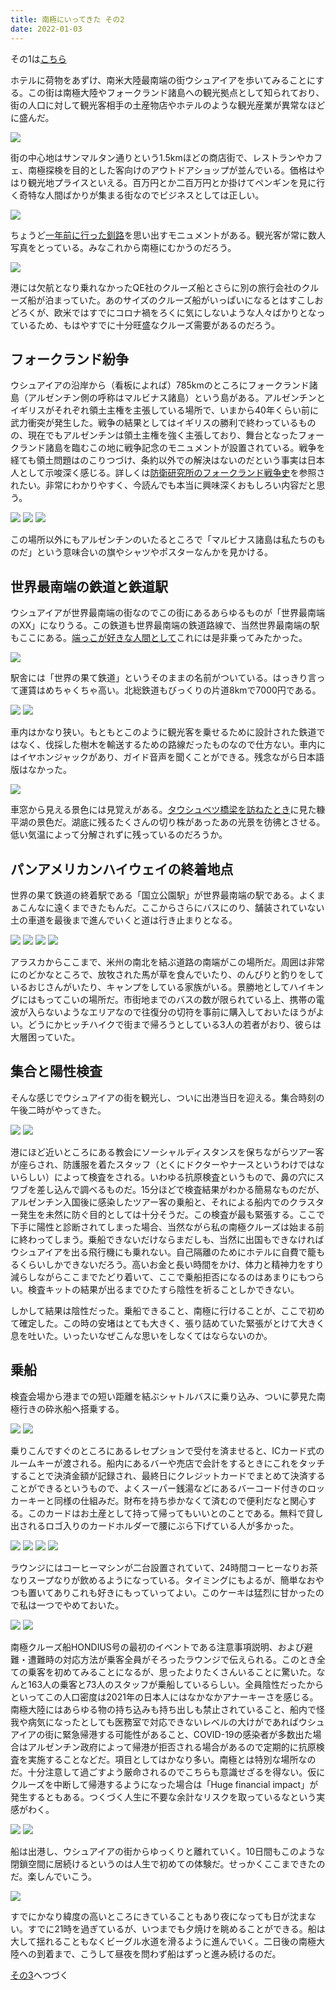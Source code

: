 ```yaml
---
title: 南極にいってきた その2
date: 2022-01-03
---
```


その1は[こちら](/post/1641087425/)

ホテルに荷物をあずけ、南米大陸最南端の街ウシュアイアを歩いてみることにする。この街は南極大陸やフォークランド諸島への観光拠点として知られており、街の人口に対して観光客相手の土産物店やホテルのような観光産業が異常なほどに盛んだ。

![](https://img.xar.sh/i-TKPjzKD-X2.jpg)

街の中心地はサンマルタン通りという1.5kmほどの商店街で、レストランやカフェ、南極探検を目的とした客向けのアウトドアショップが並んでいる。価格はやはり観光地プライスといえる。百万円とか二百万円とか掛けてペンギンを見に行く奇特な人間ばかりが集まる街なのでビジネスとしては正しい。

![](https://img.xar.sh/i-xgvDmqX-X2.jpg)

ちょうど[一年前に行った釧路](/post/1609657484/)を思い出すモニュメントがある。観光客が常に数人写真をとっている。みなこれから南極にむかうのだろう。

![](https://img.xar.sh/i-XzR2xS7-X2.jpg)

港には欠航となり乗れなかったQE社のクルーズ船とさらに別の旅行会社のクルーズ船が泊まっていた。あのサイズのクルーズ船がいっぱいになるとはすこしおどろくが、欧米ではすでにコロナ禍をろくに気にしないような人々ばかりとなっているため、もはやすでに十分旺盛なクルーズ需要があるのだろう。

## フォークランド紛争

ウシュアイアの沿岸から（看板によれば）785kmのところにフォークランド諸島（アルゼンチン側の呼称はマルビナス諸島）という島がある。アルゼンチンとイギリスがそれぞれ領土主権を主張している場所で、いまから40年くらい前に武力衝突が発生した。戦争の結果としてはイギリスの勝利で終わっているものの、現在でもアルゼンチンは領土主権を強く主張しており、舞台となったフォークランド諸島を臨むこの地に戦争記念のモニュメントが設置されている。戦争を経ても領土問題はのこりつづけ、条約以外での解決はないのだという事実は日本人として示唆深く感じる。詳しくは[防衛研究所のフォークランド戦争史](http://www.nids.mod.go.jp/publication/falkland/)を参照されたい。非常にわかりやすく、今読んでも本当に興味深くおもしろい内容だと思う。

![](https://img.xar.sh/i-4dqJncS-X2.jpg)
![](https://img.xar.sh/i-wrqfBgT-X2.jpg)
![](https://img.xar.sh/i-jLHRmN6-X2.jpg)

この場所以外にもアルゼンチンのいたるところで「マルビナス諸島は私たちのものだ」という意味合いの旗やシャツやポスターなんかを見かける。

## 世界最南端の鉄道と鉄道駅

ウシュアイアが世界最南端の街なのでこの街にあるあらゆるものが「世界最南端のXX」になりうる。この鉄道も世界最南端の鉄道路線で、当然世界最南端の駅もここにある。[端っこが好きな人間として](/post/1588744053/)これには是非乗ってみたかった。

![](https://img.xar.sh/i-WBh8wSV-X2.jpg)

駅舎には「世界の果て鉄道」というそのままの名前がついている。はっきり言って運賃はめちゃくちゃ高い。北総鉄道もびっくりの片道8kmで7000円である。

![](https://img.xar.sh/i-PB8QJsp-X2.jpg)
![](https://img.xar.sh/i-959wpfD-X2.jpg)

車内はかなり狭い。もともとこのように観光客を乗せるために設計された鉄道ではなく、伐採した樹木を輸送するための路線だったものなので仕方ない。車内にはイヤホンジャックがあり、ガイド音声を聞くことができる。残念ながら日本語版はなかった。

![](https://img.xar.sh/i-NScdk2Q-X2.jpg)

車窓から見える景色には見覚えがある。[タウシュベツ橋梁を訪ねたとき](/post/1604726887/)に見た糠平湖の景色だ。湖底に残るたくさんの切り株があったあの光景を彷彿とさせる。低い気温によって分解されずに残っているのだろうか。

## パンアメリカンハイウェイの終着地点

世界の果て鉄道の終着駅である「国立公園駅」が世界最南端の駅である。よくまぁこんなに遠くまできたもんだ。ここからさらにバスにのり、舗装されていない土の車道を最後まで進んでいくと道は行き止まりとなる。

![](https://img.xar.sh/i-rD8q7nm-X2.jpg)
![](https://img.xar.sh/i-S6FXzfg-X2.jpg)
![](https://img.xar.sh/i-rL3hsSj-X2.jpg)
![](https://img.xar.sh/i-vXkdfkd-X2.jpg)

アラスカからここまで、米州の南北を結ぶ道路の南端がこの場所だ。周囲は非常にのどかなところで、放牧された馬が草を食んでいたり、のんびりと釣りをしているおじさんがいたり、キャンプをしている家族がいる。景勝地としてハイキングにはもってこいの場所だ。市街地までのバスの数が限られている上、携帯の電波が入らないようなエリアなので往復分の切符を事前に購入しておいたほうがよい。どうにかヒッチハイクで街まで帰ろうとしている3人の若者がおり、彼らは大層困っていた。

## 集合と陽性検査

そんな感じでウシュアイアの街を観光し、ついに出港当日を迎える。集合時刻の午後二時がやってきた。

![](https://img.xar.sh/i-N7crqzd-X2.jpg)
![](https://img.xar.sh/i-rwgnZNM-X2.jpg)

港にほど近いところにある教会にソーシャルディスタンスを保ちながらツアー客が座らされ、防護服を着たスタッフ（とくにドクターやナースというわけではないらしい）によって検査をされる。いわゆる抗原検査というもので、鼻の穴にスワブを差し込んで調べるものだ。15分ほどで検査結果がわかる簡易なものだが、アルゼンチン入国後に感染したツアー客の乗船と、それによる船内でのクラスター発生を未然に防ぐ目的としては十分そうだ。この検査が最も緊張する。ここで下手に陽性と診断されてしまった場合、当然ながら私の南極クルーズは始まる前に終わってしまう。乗船できないだけならまだしも、当然に出国もできなければウシュアイアを出る飛行機にも乗れない。自己隔離のためにホテルに自費で籠もるくらいしかできないだろう。高いお金と長い時間をかけ、体力と精神力をすり減らしながらここまでたどり着いて、ここで乗船拒否になるのはあまりにもつらい。検査キットの結果が出るまでひたすら陰性を祈ることしかできない。

しかして結果は陰性だった。乗船できること、南極に行けることが、ここで初めて確定した。この時の安堵はとても大きく、張り詰めていた緊張がとけて大きく息を吐いた。いったいなぜこんな思いをしなくてはならないのか。

## 乗船

検査会場から港までの短い距離を結ぶシャトルバスに乗り込み、ついに夢見た南極行きの砕氷船へ搭乗する。

![](https://img.xar.sh/i-jGKrWhw-X2.jpg)
![](https://img.xar.sh/i-jG4rhhd-X2.jpg)

乗りこんですぐのところにあるレセプションで受付を済ませると、ICカード式のルームキーが渡される。船内にあるバーや売店で会計をするときにこれをタッチすることで決済金額が記録され、最終日にクレジットカードでまとめて決済することができるというもので、よくスーパー銭湯などにあるバーコード付きのロッカーキーと同様の仕組みだ。財布を持ち歩かなくて済むので便利だなと関心する。このカードはお土産として持って帰ってもいいとのことである。無料で貸し出されるロゴ入りのカードホルダーで腰にぶら下げている人が多かった。

![](https://img.xar.sh/i-WKFdtmJ-X2.jpg)
![](https://img.xar.sh/i-bd9pC22-X2.jpg)
![](https://img.xar.sh/i-Pxrwg2c-X2.jpg)
![](https://img.xar.sh/i-THqDRmW-X2.jpg)

ラウンジにはコーヒーマシンが二台設置されていて、24時間コーヒーなりお茶なりスープなりが飲めるようになっている。タイミングにもよるが、簡単なおやつも置いてありこれも好きにもっていってよい。このケーキは猛烈に甘かったので私は一つでやめておいた。

![](https://img.xar.sh/i-Q3CkD4X-X2.jpg)
![](https://img.xar.sh/i-X2xwPTx-X2.jpg)

南極クルーズ船HONDIUS号の最初のイベントである注意事項説明、および避難・遭難時の対応方法が乗客全員がそろったラウンジで伝えられる。このとき全ての乗客を初めてみることになるが、思ったよりたくさんいることに驚いた。なんと163人の乗客と73人のスタッフが乗船しているらしい。全員陰性だったからといってこの人口密度は2021年の日本人にはなかなかアナーキーさを感じる。南極大陸にはあらゆる物の持ち込みも持ち出しも禁止されていること、船内で怪我や病気になったとしても医務室で対応できないレベルの大けがであればウシュアイアの街に緊急帰港する可能性があること、COVID-19の感染者が多数出た場合はアルゼンチン政府によって帰港が拒否される場合があるので定期的に抗原検査を実施することなどだ。項目としてはかなり多い。南極とは特別な場所なのだ。十分注意して過ごすよう厳命されるのでこちらも意識せざるを得ない。仮にクルーズを中断して帰港するようになった場合は「Huge financial impact」が発生するともある。つくづく人生に不要な余計なリスクを取っているなという実感がわく。

![](https://img.xar.sh/i-GTnxF6z-X2.jpg)
![](https://img.xar.sh/i-wBSfbFQ-X2.jpg)

船は出港し、ウシュアイアの街からゆっくりと離れていく。10日間もこのような閉鎖空間に居続けるというのは人生で初めての体験だ。せっかくここまできたのだ。楽しんでいこう。

![](https://img.xar.sh/i-WGPxQXD-X2.jpg)

すでにかなり緯度の高いところにきていることもあり夜になっても日が沈まない。すでに21時を過ぎているが、いつまでも夕焼けを眺めることができる。船は大して揺れることもなくビーグル水道を滑るように進んでいく。二日後の南極大陸への到着まで、こうして昼夜を問わず船はずっと進み続けるのだ。

[その3](/post/1641179158/)へつづく
